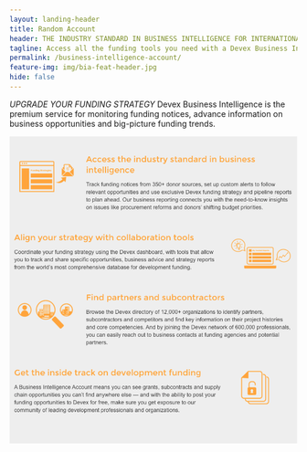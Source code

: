 ```yaml
---
layout: landing-header
title: Random Account
header: THE INDUSTRY STANDARD IN BUSINESS INTELLIGENCE FOR INTERNATIONAL DEVELOPMENT ORGANIZATIONS
tagline: Access all the funding tools you need with a Devex Business Intelligence Account.
permalink: /business-intelligence-account/
feature-img: img/bia-feat-header.jpg
hide: false
---
```



*UPGRADE YOUR FUNDING STRATEGY* Devex Business Intelligence is the premium service for monitoring funding notices, advance information on business opportunities and big-picture funding trends.

![](/uploads/versions/bia-features-list---x----941-1006x---.png)